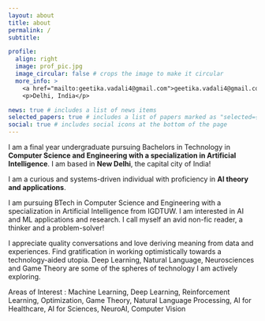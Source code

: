 ```yaml
---
layout: about
title: about
permalink: /
subtitle:

profile:
  align: right
  image: prof_pic.jpg
  image_circular: false # crops the image to make it circular
  more_info: >
    <a href="mailto:geetika.vadali4@gmail.com">geetika.vadali4@gmail.com</a>
    <p>Delhi, India</p>

news: true # includes a list of news items
selected_papers: true # includes a list of papers marked as "selected={true}"
social: true # includes social icons at the bottom of the page
---
```


I am a final year undergraduate pursuing Bachelors in Technology in **Computer Science and Engineering with a specialization in Artificial Intelligence**.
I am based in **New Delhi**, the capital city of India!

I am a curious and systems-driven individual with proficiency in **AI theory and applications**.

I am pursuing BTech in Computer Science and Engineering with a specialization in Artificial Intelligence from IGDTUW. I am interested in AI and ML applications and research. I call myself an avid non-fic reader, a thinker and a problem-solver!

I appreciate quality conversations and love deriving meaning from data and experiences. Find gratification in working optimistically towards a technology-aided utopia. Deep Learning, Natural Language, Neurosciences and Game Theory are some of the spheres of technology I am actively exploring.

Areas of Interest :
Machine Learning, Deep Learning, Reinforcement Learning, Optimization, Game Theory, Natural Language Processing, AI for Healthcare, AI for Sciences, NeuroAI, Computer Vision
